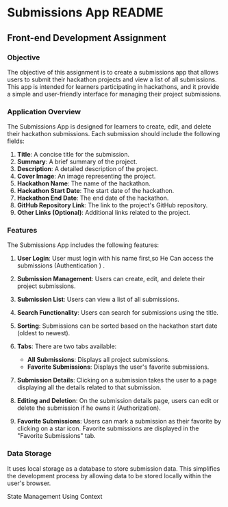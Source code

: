 # Submissions App README

## Front-end Development Assignment

### Objective

The objective of this assignment is to create a submissions app that allows users to submit their hackathon projects and view a list of all submissions. This app is intended for learners participating in hackathons, and it provide a simple and user-friendly interface for managing their project submissions.

### Application Overview

The Submissions App is designed for learners to create, edit, and delete their hackathon submissions. Each submission should include the following fields:

1. **Title**: A concise title for the submission.
2. **Summary**: A brief summary of the project.
3. **Description**: A detailed description of the project.
4. **Cover Image**: An image representing the project.
5. **Hackathon Name**: The name of the hackathon.
6. **Hackathon Start Date**: The start date of the hackathon.
7. **Hackathon End Date**: The end date of the hackathon.
8. **GitHub Repository Link**: The link to the project's GitHub repository.
9. **Other Links (Optional)**: Additional links related to the project.

### Features

The Submissions App includes the following features:

1. **User Login**: User must login with his name first,so He Can access the submissions (Authentication ) .

2. **Submission Management**: Users can create, edit, and delete their project submissions.

3. **Submission List**: Users can view a list of all submissions.

4. **Search Functionality**: Users can search for submissions using the title.

5. **Sorting**: Submissions can be sorted based on the hackathon start date (oldest to newest).

6. **Tabs**: There are two tabs available:

   - **All Submissions**: Displays all project submissions.
   - **Favorite Submissions**: Displays the user's favorite submissions.

7. **Submission Details**: Clicking on a submission takes the user to a page displaying all the details related to that submission.

8. **Editing and Deletion**: On the submission details page, users can edit or delete the submission if he owns it (Authorization).

9. **Favorite Submissions**: Users can mark a submission as their favorite by clicking on a star icon. Favorite submissions are displayed in the "Favorite Submissions" tab.

### Data Storage

It uses local storage as a database to store submission data. This simplifies the development process by allowing data to be stored locally within the user's browser.

State Management Using Context
